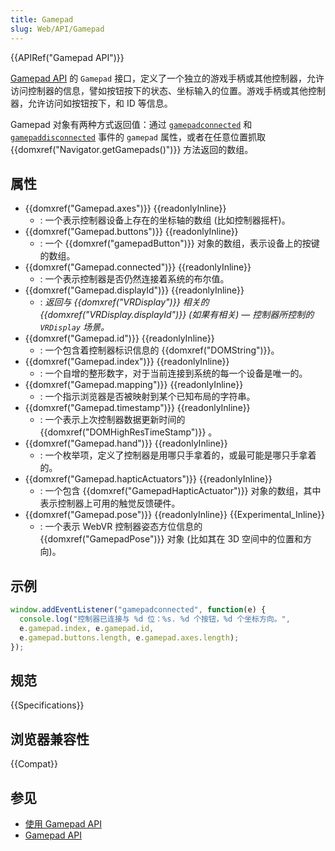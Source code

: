 ```yaml
---
title: Gamepad
slug: Web/API/Gamepad
---
```


{{APIRef("Gamepad API")}}

[Gamepad API](/zh-CN/docs/Web/API/Gamepad_API) 的 `Gamepad` 接口，定义了一个独立的游戏手柄或其他控制器，允许访问控制器的信息，譬如按钮按下的状态、坐标输入的位置。游戏手柄或其他控制器，允许访问如按钮按下，和 ID 等信息。

Gamepad 对象有两种方式返回值：通过 [`gamepadconnected`](/zh-CN/docs/Web/API/Window/gamepadconnected_event) 和 [`gamepaddisconnected`](/zh-CN/docs/Web/API/Window/gamepaddisconnected_event) 事件的 `gamepad` 属性，或者在任意位置抓取 {{domxref("Navigator.getGamepads()")}} 方法返回的数组。

## 属性

- {{domxref("Gamepad.axes")}} {{readonlyInline}}
  - : 一个表示控制器设备上存在的坐标轴的数组 (比如控制器摇杆)。
- {{domxref("Gamepad.buttons")}} {{readonlyInline}}
  - : 一个 {{domxref("gamepadButton")}} 对象的数组，表示设备上的按键的数组。
- {{domxref("Gamepad.connected")}} {{readonlyInline}}
  - : 一个表示控制器是否仍然连接着系统的布尔值。
- {{domxref("Gamepad.displayId")}} {{readonlyInline}}
  - : _返回与 {{domxref("VRDisplay")}} 相关的 {{domxref("VRDisplay.displayId")}} (如果有相关) — 控制器所控制的 `VRDisplay` 场景。_
- {{domxref("Gamepad.id")}} {{readonlyInline}}
  - : 一个包含着控制器标识信息的 {{domxref("DOMString")}}。
- {{domxref("Gamepad.index")}} {{readonlyInline}}
  - : 一个自增的整形数字，对于当前连接到系统的每一个设备是唯一的。
- {{domxref("Gamepad.mapping")}} {{readonlyInline}}
  - : 一个指示浏览器是否被映射到某个已知布局的字符串。
- {{domxref("Gamepad.timestamp")}} {{readonlyInline}}
  - : 一个表示上次控制器数据更新时间的 {{domxref("DOMHighResTimeStamp")}} 。
- {{domxref("Gamepad.hand")}} {{readonlyInline}}
  - : 一个枚举项，定义了控制器是用哪只手拿着的，或最可能是哪只手拿着的。
- {{domxref("Gamepad.hapticActuators")}} {{readonlyInline}}
  - : 一个包含 {{domxref("GamepadHapticActuator")}} 对象的数组，其中表示控制器上可用的触觉反馈硬件。
- {{domxref("Gamepad.pose")}} {{readonlyInline}} {{Experimental_Inline}}
  - : 一个表示 WebVR 控制器姿态方位信息的 {{domxref("GamepadPose")}} 对象 (比如其在 3D 空间中的位置和方向)。

## 示例

```js
window.addEventListener("gamepadconnected", function(e) {
  console.log("控制器已连接与 %d 位：%s. %d 个按钮，%d 个坐标方向。",
  e.gamepad.index, e.gamepad.id,
  e.gamepad.buttons.length, e.gamepad.axes.length);
});
```

## 规范

{{Specifications}}

## 浏览器兼容性

{{Compat}}

## 参见

- [使用 Gamepad API](/zh-CN/docs/Web/Guide/API/Gamepad)
- [Gamepad API](/zh-CN/docs/Web/API/Gamepad_API)
